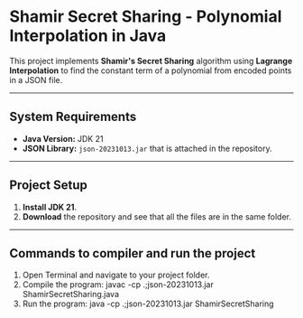 # Shamir Secret Sharing - Polynomial Interpolation in Java

This project implements **Shamir's Secret Sharing** algorithm using **Lagrange Interpolation** to find the constant term of a polynomial from encoded points in a JSON file.

---

##  System Requirements
- **Java Version:** JDK 21  
- **JSON Library:** `json-20231013.jar` that is attached in the repository.

---

## Project Setup
1. **Install JDK 21**.  
2. **Download** the repository and see that all the files are in the same folder.

---

## Commands to compiler and run the project
1. Open Terminal and navigate to your project folder.
2. Compile the program: javac -cp .;json-20231013.jar ShamirSecretSharing.java
3. Run the program: java -cp .;json-20231013.jar ShamirSecretSharing


